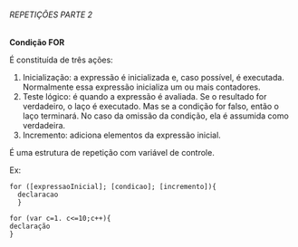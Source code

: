 ###### REPETIÇÕES PARTE 2

**Condição FOR**

É constituída de três ações:

1. Inicialização: a expressão é inicializada e, caso possível, é executada. Normalmente essa expressão inicializa um ou mais contadores.
2. Teste lógico: é quando a expressão é avaliada. Se o resultado for verdadeiro, o laço é executado. Mas se  a condição for  falso, então o laço terminará. No caso  da omissão da condição, ela é assumida como verdadeira.
3. Incremento: adiciona elementos da expressão inicial.

É uma estrutura de repetição com variável de controle.

Ex:

```
for ([expressaoInicial]; [condicao]; [incremento]){
  declaracao
  }
```



```
for (var c=1. c<=10;c++){
declaração
}

```



